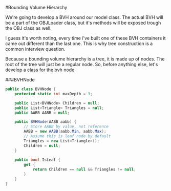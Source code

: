 #Bounding Volume Hierarchy

We're going to develop a BVH around our model class. The actual BVH will be a part of the OBJLoader class, but it's methods will be exposed trough the OBJ class as well.

I guess it's worth noting, every time i've built one of these BVH containers it came out different than the last one. This is why tree construction is a common interview question.

Because a bounding volume hierarchy is a tree, it is made up of nodes. The root of the tree will just be a regular node. So, before anything else, let's develop a class for the bvh node

###BVHNode

```cs
public class BVHNode {
    protected static int maxDepth = 3;

    public List<BVHNode> Children = null;
    public List<Triangle> Triangles = null;
    public AABB AABB = null;

    public BVHNode(AABB aabb) {
        // Store AABB by value, not reference
        AABB = new AABB(aabb.Min, aabb.Max);
        // Assume this is leaf node by default
        Triangles = new List<Triangle>();
        Children = null;
    }
    
    public bool IsLeaf {
        get {
            return Children == null && Triangles != null;
        }
    }
}